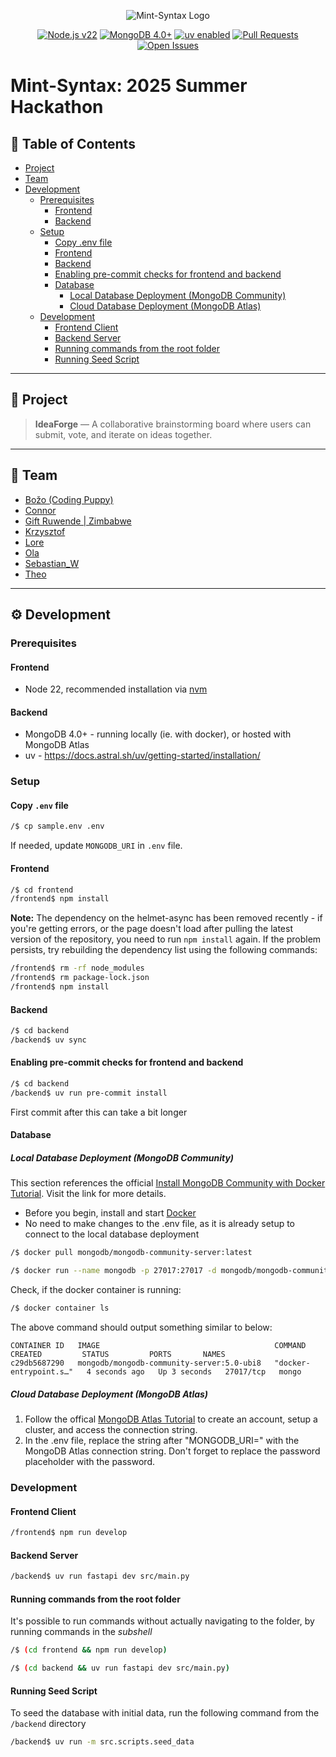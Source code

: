 <p align="center">
  <img src="https://i.ibb.co/Cs11WQFJ/mint-syntax-baner-transparent-1.png" alt="Mint-Syntax Logo" />
</p>

<p align="center">
  <a href="https://nodejs.org/"><img src="https://img.shields.io/badge/Node.js-22.x-green" alt="Node.js v22" /></a>
  <a href="https://www.mongodb.com/"><img src="https://img.shields.io/badge/MongoDB-4.0+-brightgreen" alt="MongoDB 4.0+" /></a>
  <a href="https://docs.astral.sh/uv/"><img src="https://img.shields.io/badge/uv-enabled-purple" alt="uv enabled" /></a>
  <a href="https://github.com/freeCodeCamp-2025-Summer-Hackathon/mint-syntax/pulls">
    <img src="https://img.shields.io/github/issues-pr/freeCodeCamp-2025-Summer-Hackathon/mint-syntax" alt="Pull Requests" />
  </a>
  <a href="https://github.com/freeCodeCamp-2025-Summer-Hackathon/mint-syntax/issues">
    <img src="https://img.shields.io/github/issues/freeCodeCamp-2025-Summer-Hackathon/mint-syntax" alt="Open Issues" />
  </a>
</p>

# Mint-Syntax: 2025 Summer Hackathon

## 📍 Table of Contents
- [Project](#-project)
- [Team](#-team)
- [Development](#️-development)
  - [Prerequisites](#prerequisites)
    - [Frontend](#frontend)
    - [Backend](#backend)
  - [Setup](#setup)
    - [Copy .env file](#copy-env-file)
    - [Frontend](#frontend-1)
    - [Backend](#backend-1)
    - [Enabling pre-commit checks for frontend and backend](#enabling-pre-commit-checks-for-frontend-and-backend)
    - [Database](#database)
      - [Local Database Deployment (MongoDB Community)](#local-database-deployment-mongodb-community)
      - [Cloud Database Deployment (MongoDB Atlas)](#cloud-database-deployment-mongodb-atlas)
  - [Development](#development)
    - [Frontend Client](#frontend-client)
    - [Backend Server](#backend-server)
    - [Running commands from the root folder](#running-commands-from-the-root-folder)
    - [Running Seed Script](#running-seed-script)

---

## 📌 Project
> **IdeaForge** — A collaborative brainstorming board where users can submit, vote, and iterate on ideas together.

---

## 👥 Team

<ul>
 <!--<li>Apofus</li>-->
  <li><a href="https://github.com/bstojkovic">Božo (Coding Puppy)</a></li>
  <li><a href="https://github.com/connororeil">Connor</a></li>
  <li><a href="https://github.com/willhitman">Gift Ruwende | Zimbabwe</a></li>
  <li><a href="https://github.com/gikf">Krzysztof</a></li>
   <!--<li><a href="https://github.com/MarkoCuk54">longlive247</a></li>-->
  <li><a href="https://github.com/Lorevdh">Lore</a></li>
  <!--<li>Millicent</li>-->
  <li><a href="https://github.com/Vallayah">Ola</a></li>
  <li><a href="https://github.com/Sebastian-Wlo">Sebastian_W</a></li>
  <li><a href="https://github.com/cosmonewt">Theo</a></li>
 <!--<li><a href="https://github.com/tetrisy">Tetris</li>-->
 <!--<li><a href="https://github.com/nurmukhammad03">VooDooRe</a></li>-->
</ul>

---
## ⚙️ Development

### Prerequisites

#### Frontend
- Node 22, recommended installation via [nvm](https://github.com/nvm-sh/nvm/)

#### Backend

- MongoDB 4.0+ - running locally (ie. with docker), or hosted with MongoDB Atlas
- uv - https://docs.astral.sh/uv/getting-started/installation/

### Setup

#### Copy `.env` file

```bash
/$ cp sample.env .env
```

If needed, update `MONGODB_URI` in `.env` file.

#### Frontend

```bash
/$ cd frontend
/frontend$ npm install
```

**Note:** The dependency on the helmet-async has been removed recently - if you're getting errors, or the page doesn't load after pulling the latest version of the repository, you need to run `npm install` again. If the problem persists, try rebuilding the dependency list using the following commands:

```bash
/frontend$ rm -rf node_modules
/frontend$ rm package-lock.json
/frontend$ npm install
```
#### Backend

```bash
/$ cd backend
/backend$ uv sync
```

#### Enabling pre-commit checks for frontend and backend

```bash
/$ cd backend
/backend$ uv run pre-commit install
```
First commit after this can take a bit longer

#### Database

##### Local Database Deployment (MongoDB Community)

This section references the official [Install MongoDB Community with Docker Tutorial](https://www.mongodb.com/docs/manual/tutorial/install-mongodb-community-with-docker/). Visit the link for more details.

- Before you begin, install and start [Docker](https://docs.docker.com/get-started/get-docker/)
- No need to make changes to the .env file, as it is already setup to connect to the local database deployment

```bash
/$ docker pull mongodb/mongodb-community-server:latest
```

```bash
/$ docker run --name mongodb -p 27017:27017 -d mongodb/mongodb-community-server:latest
```
Check, if the docker container is running:
```bash
/$ docker container ls
```
The above command should output something similar to below:
```
CONTAINER ID   IMAGE                                       COMMAND                  CREATED         STATUS         PORTS       NAMES
c29db5687290   mongodb/mongodb-community-server:5.0-ubi8   "docker-entrypoint.s…"   4 seconds ago   Up 3 seconds   27017/tcp   mongo
```

##### Cloud Database Deployment (MongoDB Atlas)

1. Follow the offical [MongoDB Atlas Tutorial](https://www.mongodb.com/resources/products/platform/mongodb-atlas-tutorial) to create an account, setup a cluster, and access the connection string.
2. In the .env file, replace the string after "MONGODB_URI=" with the MongoDB Atlas connection string. Don't forget to replace the password placeholder with the password.

### Development

#### Frontend Client

```bash
/frontend$ npm run develop
```

#### Backend Server

```bash
/backend$ uv run fastapi dev src/main.py
```

#### Running commands from the root folder

It's possible to run commands without actually navigating to the folder, by running commands in the _subshell_

```bash
/$ (cd frontend && npm run develop)
```

```bash
/$ (cd backend && uv run fastapi dev src/main.py)
```
#### Running Seed Script
To seed the database with initial data, run the following command from the `/backend` directory
```bash
/backend$ uv run -m src.scripts.seed_data
```
